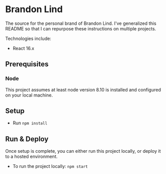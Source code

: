 # Brandon Lind

The source for the personal brand of Brandon Lind. 
I've generalized this README so that I can repurpose these instructions on multiple projects.

Technologies include:

- React 16.x

## Prerequisites

### Node

This project assumes at least node version 8.10 is installed and configured on your local machine.

## Setup

- Run `npm install`

## Run & Deploy

Once setup is complete, you can either run this project locally, or deploy it to a hosted environment.

- To run the project locally: `npm start`
